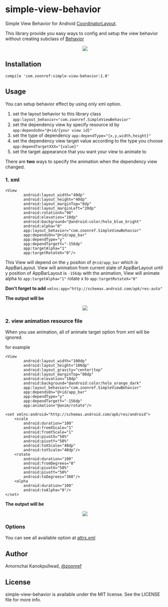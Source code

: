 # simple-view-behavior

Simple View Behavior for Android [CoordinatorLayout](http://developer.android.com/reference/android/support/design/widget/CoordinatorLayout.html).

This library provide you easy ways to config and setup the view behavior without creating subclass of
[Behavior](http://developer.android.com/reference/android/support/design/widget/CoordinatorLayout.Behavior.html)

<p align="center"><img src="https://raw.githubusercontent.com/zoonooz/simple-view-behavior/master/screenshot/example.gif"/></p>

## Installation

```
compile 'com.zoonref:simple-view-behavior:1.0'
```

## Usage
You can setup behavior effect by using only xml option.

1. set the layout behavior to this library class `app:layout_behavior="com.zoonref.SimpleViewBehavior"`
2. set the dependency view by specify resource id by `app:dependsOn="@+id/{your view id}"`
3. set the type of dependency `app:dependType="{x,y,width,height}"`
4. set the dependency view target value according to the type you choose `app:dependTargetXXX="{value}"`
5. set the target appearance that you want your view to animate to

There are **two** ways to specify the animation when the dependency view changed.

### 1. xml

```
<View
        android:layout_width="40dp"
        android:layout_height="40dp"
        android:layout_marginTop="8dp"
        android:layout_marginLeft="20dp"
        android:rotationX="90"
        android:elevation="10dp"
        android:background="@android:color/holo_blue_bright"
        android:alpha="0"
        app:layout_behavior="com.zoonref.SimpleViewBehavior"
        app:dependsOn="@+id/app_bar"
        app:dependType="y"
        app:dependTargetY="-156dp"
        app:targetAlpha="1"
        app:targetRotateX="0"/>
```

This View will depend on the `y` positon of `@+id/app_bar`  which is AppBarLayout. View will animation from current state of AppBarLayout until
y position of AppBarLayout is `-156dp` with the animation, View will animate alpha to `app:targetAlpha="1"` rotate x to `app:targetRotateX="0"`

**Don't forget to add** `xmlns:app="http://schemas.android.com/apk/res-auto"`

**The output will be**

<p align="center"><img src="https://raw.githubusercontent.com/zoonooz/simple-view-behavior/master/screenshot/xml.gif"/></p>

### 2. view animation resource file

When you use animation, all of animate target option from xml will be ignored.

for example

```
<View
        android:layout_width="100dp"
        android:layout_height="100dp"
        android:layout_gravity="center|top"
        android:layout_marginTop="80dp"
        android:elevation="10dp"
        android:background="@android:color/holo_orange_dark"
        app:layout_behavior="com.zoonref.SimpleViewBehavior"
        app:dependsOn="@+id/app_bar"
        app:dependType="y"
        app:dependTargetY="-156dp"
        app:animation="@anim/rotate"/>
```
```
<set xmlns:android="http://schemas.android.com/apk/res/android">
    <scale
        android:duration="100"
        android:fromXScale="1"
        android:fromYScale="1"
        android:pivotX="50%"
        android:pivotY="50%"
        android:toXScale="40dp"
        android:toYScale="40dp"/>
    <rotate
        android:duration="100"
        android:fromDegrees="0"
        android:pivotX="50%"
        android:pivotY="50%"
        android:toDegrees="360"/>
    <alpha
        android:duration="100"
        android:toAlpha="0"/>
</set>
```

**The output will be**

<p align="center"><img src="https://raw.githubusercontent.com/zoonooz/simple-view-behavior/master/screenshot/resource.gif"/></p>

### Options

You can see all available option at [attrs.xml](https://github.com/zoonooz/simple-view-behavior/blob/master/library/src/main/res/values/attrs.xml)

## Author

Amornchai Kanokpullwad, [@zoonref](https://twitter.com/zoonref)

## License

simple-view-behavior is available under the MIT license. See the LICENSE file for more info.
